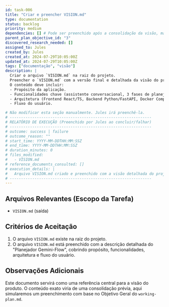 ```yaml
---
id: task-006
title: "Criar e preencher VISION.md"
type: documentation
status: backlog
priority: medium
dependencies: [] # Pode ser preenchido após a consolidação da visão, mas a criação do arquivo pode ser feita em paralelo.
parent_plan_objective_id: "3"
discovered_research_needed: []
assigned_to: Jules
created_by: Jules
created_at: 2024-07-29T10:05:00Z
updated_at: 2024-07-29T10:05:00Z
tags: ["documentação", "visão"]
description: |
  Criar o arquivo `VISION.md` na raiz do projeto.
  Preencher o `VISION.md` com a versão final e detalhada da visão do projeto "Planejador Gemini-Flow", conforme consolidado.
  O conteúdo deve incluir:
  - Propósito da aplicação.
  - Funcionalidades chave (assistente conversacional, 3 fases de planejamento, geração de estrutura de projeto, script bootstrap.sh interativo).
  - Arquitetura (Frontend React/TS, Backend Python/FastAPI, Docker Compose).
  - Fluxo do usuário.

# Não modificar esta seção manualmente. Jules irá preenchê-la.
# ---------------------------------------------------------------
# RELATÓRIO DE EXECUÇÃO (Preenchido por Jules ao concluir/falhar)
# ---------------------------------------------------------------
# outcome: success | failure
# outcome_reason: ""
# start_time: YYYY-MM-DDTHH:MM:SSZ
# end_time: YYYY-MM-DDTHH:MM:SSZ
# duration_minutes: 0
# files_modified:
#   - VISION.md
# reference_documents_consulted: []
# execution_details: |
#   Arquivo VISION.md criado e preenchido com a visão detalhada do projeto.
# ---------------------------------------------------------------
---
```


## Arquivos Relevantes (Escopo da Tarefa)
* `VISION.md` (saída)

## Critérios de Aceitação
1. O arquivo `VISION.md` existe na raiz do projeto.
2. O arquivo `VISION.md` está preenchido com a descrição detalhada do "Planejador Gemini-Flow", cobrindo propósito, funcionalidades, arquitetura e fluxo do usuário.

## Observações Adicionais
Este documento servirá como uma referência central para a visão do produto. O conteúdo exato viria de uma consolidação prévia, aqui simularemos um preenchimento com base no Objetivo Geral do `working-plan.md`.

